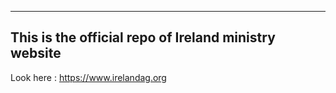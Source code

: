 ---

## This is the official repo of Ireland ministry website

Look here : https://www.irelandag.org
